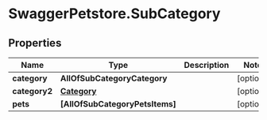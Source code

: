 # SwaggerPetstore.SubCategory

## Properties
Name | Type | Description | Notes
------------ | ------------- | ------------- | -------------
**category** | **AllOfSubCategoryCategory** |  | [optional] 
**category2** | [**Category**](Category.md) |  | [optional] 
**pets** | **[AllOfSubCategoryPetsItems]** |  | [optional] 
